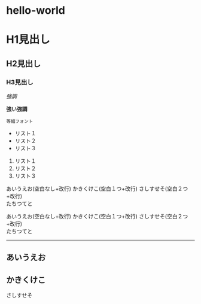 # hello-world

# H1見出し
## H2見出し
### H3見出し

*強調*

**強い強調**

`等幅フォント`

* リスト１
* リスト２
* リスト３

1. リスト１
2. リスト２
3. リスト３

あいうえお(空白なし+改行)
かきくけこ(空白１つ+改行) 
さしすせそ(空白２つ+改行)  
たちつてと

あいうえお(空白なし+改行)
かきくけこ(空白１つ+改行) 
さしすせそ(空白２つ+改行)  
たちつてと

---
あいうえお
---
かきくけこ
---
さしすせそ

